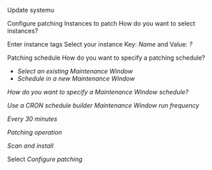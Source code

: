 Update systemu



Configure patching
Instances to patch
How do you want to select instances?

Enter instance tags
Select your instance Key: *Name* and Value: *?*

Patching schedule
How do you want to specify a patching schedule?

* *Select an existing Maintenance Window*
* *Schedule in a new Maintenance Window*

_How do you want to specify a Maintenance Window schedule?_

*Use a CRON schedule builder*
_Maintenance Window run frequency_
 
*Every 30 minutes*

_Patching operation_

*Scan and install*

Select *Configure patching*
